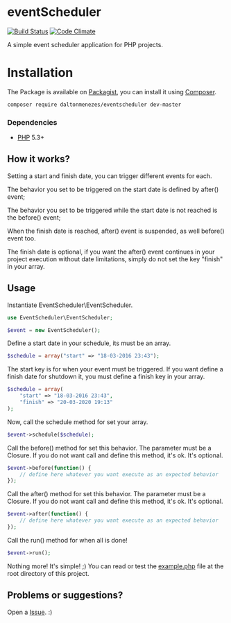 # eventScheduler 
[![Build Status](https://travis-ci.org/daltonmenezes/eventScheduler.svg?branch=master)](https://travis-ci.org/daltonmenezes/eventScheduler) [![Code Climate](https://codeclimate.com/github/daltonmenezes/eventScheduler/badges/gpa.svg)](https://codeclimate.com/github/daltonmenezes/eventScheduler)

A simple event scheduler application for PHP projects. 

# Installation

The Package is available on [Packagist](https://packagist.org/packages/daltonmenezes/eventscheduler),
you can install it using [Composer](http://getcomposer.org).

```bash
composer require daltonmenezes/eventscheduler dev-master
```
### Dependencies

- [PHP](https://php.net) 5.3+

## How it works?

Setting a start and finish date, you can trigger different events for each.

The behavior you set to be triggered on the start date is defined by after() event;

The behavior you set to be triggered while the start date is not reached is the before() event;

When the finish date is reached, after() event is suspended, as well before() event too.

The finish date is optional, if you want the after() event continues in your project execution without date limitations, simply do not set the key "finish" in your array.

## Usage
Instantiate EventScheduler\EventScheduler.
```php
use EventScheduler\EventScheduler;

$event = new EventScheduler();
```
Define a start date in your schedule, its must be an array.
```php
$schedule = array("start" => "18-03-2016 23:43");
```
The start key is for when your event must be triggered. If you want define a finish date for shutdown it, you must define a finish key in your array.

```php
$schedule = array(
	"start" => "18-03-2016 23:43",
	"finish" => "20-03-2020 19:13"
);
```

Now, call the schedule method for set your array.

```php
$event->schedule($schedule);
```

Call the before() method for set this behavior. The parameter must be a Closure.
If you do not want call and define this method, it's ok. It's optional.

```php
$event->before(function() {
	// define here whatever you want execute as an expected behavior
});
```
Call the after() method for set this behavior. The parameter must be a Closure.
If you do not want call and define this method, it's ok. It's optional.

```php
$event->after(function() {
	// define here whatever you want execute as an expected behavior
});
```

Call the run() method for when all is done!

```php
$event->run();
```
Nothing more! It's simple! ;)
You can read or test the [example.php](https://github.com/daltonmenezes/eventScheduler/blob/master/example.php) file at the root directory of this project.

## Problems or suggestions?

Open a [Issue](https://github.com/daltonmenezes/eventScheduler/issues). :)
